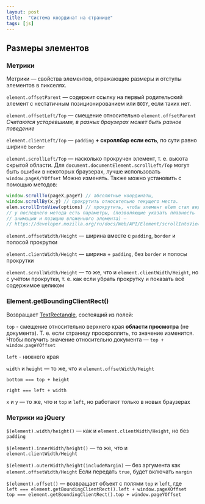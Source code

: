 ```yaml
---
layout: post
title:  "Система координат на странице"
tags: [js]
---
```


## Размеры элементов
### Метрики
Метрики — свойства элементов, отражающие размеры и отступы элементов в
пикселях.

`element.offsetParent` — содержит ссылку на первый родительский элемент с
нестатичным позиционированием или `BODY`, если таких нет.

`element.offsetLeft/Top` — смещение относительно `element.offsetParent`
*Считаются устаревшими, в разных браузерах может быть разное поведение*

`element.clientLeft/Top` — `padding` **+ скроллбар если есть**, по сути
равно ширине `border`

`element.scrollLeft/Top` — насколько прокручен элемент, т. е. высота скрытой области.
Для `document.documentElement.scrollLeft/Top` могут быть ошибки в некоторых браузерах,
лучше использовать `window.pageX/YOffset`
Можно изменять. Также можно установить с помощью методов:
```javascript
window.scrollTo(pageX,pageY) // абсолютные координаты,
window.scrollBy(x,y) // прокрутить относительно текущего места.
elem.scrollIntoView(options) // прокрутить, чтобы элемент elem стал виден.
// у последнего метода есть параметры, (позволяющие указать плавность
// анимации и позицию вложенного элемента) — 
// https://developer.mozilla.org/ru/docs/Web/API/Element/scrollIntoView
```

`element.offsetWidth/Height` — ширина вместе с `padding`, `border` и 
полосой прокрутки

`element.clientWidth/Height` — ширина + `padding`, без `border` и полосы прокрутки

`element.scrollWidth/Height` — то же, что и `element.clientWidth/Height`, но с
учётом прокрутки, т. е. как если убрать прокрутку и показать всё содержимое целиком

### Element.getBoundingClientRect()
Возвращает [TextRectangle](https://developer.mozilla.org/en-US/docs/Mozilla/Tech/XPCOM/Reference/Interface/nsIDOMClientRect),
состоящий из полей:

`top` - смещение относительно верхнего края **области просмотра** (не документа). Т. е. если страницу
проскроллить, то значение изменится. Чтобы получить значение относительно документа — `top + window.pageYOffset`

`left` - нижнего края

`width` и `height` —  то же, что и `element.offsetWidth/Height`

`bottom === top + height`

`right === left + width`

`x` и `y` — то же, что и `top` и `left`, но работают только в новых браузерах

### Метрики из jQuery
`$(element).width/height()` — как и `element.clientWidth/Height`, но без `padding`

`$(element).innerWidth/height()` — то же, что и `element.clientWidth/Height`

`$(element).outerWidth/height(includeMargin)` — без аргумента как `element.offsetWidth/Height`
Если передать `true`, будет включать `margin`

`$(element).offset()` — возвращает объект с полями `top` и `left`, где  
`left === element.getBoundingClientRect().left + window.pageXOffset`  
`top === element.getBoundingClientRect().top + window.pageYOffset`  

